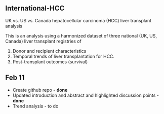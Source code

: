 ## International-HCC
UK vs. US vs. Canada hepatocellular carcinoma (HCC) liver transplant analysis

This is an analysis using a harmonized dataset of three national (UK, US, Canada) liver transplant registries of
1. Donor and recipient characteristics 
2. Temporal trends of liver transplantation for HCC.
3. Post-transplant outcomes (survival)

## Feb 11
- Create github repo - **done**
- Updated introduction and abstract and highlighted discussion points - **done**
- Trend analysis - to do
